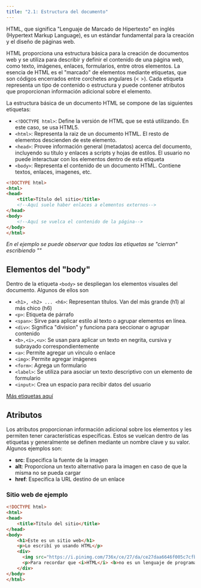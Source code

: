 ```yaml
---
title: "2.1: Estructura del documento"
---
```


HTML, que significa "Lenguaje de Marcado de Hipertexto" en inglés (Hypertext Markup Language), es un estándar fundamental para la creación y el diseño de páginas web. 

HTML proporciona una estructura básica para la creación de documentos web y se utiliza para describir y definir el contenido de una página web, como texto, imágenes, enlaces, formularios, entre otros elementos. La esencia de HTML es el "marcado" de elementos mediante etiquetas, que son códigos encerrados entre corchetes angulares (< >). Cada etiqueta representa un tipo de contenido o estructura y puede contener atributos que proporcionan información adicional sobre el elemento.

La estructura básica de un documento HTML se compone de las siguientes etiquetas:
- ```<!DOCTYPE html>```: Define la versión de HTML que se está utilizando. En este caso, se usa HTML5.
- ```<html>```: Representa la raiz de un documento HTML. El resto de elementos descienden de este elemento.
- ```<head>```: Provee información general (metadatos) acerca del documento, incluyendo su título y enlaces a scripts y hojas de estilos. El usuario no puede interactuar con los elementos dentro de esta etiqueta
- ```<body>```: Representa el contenido de un documento HTML. Contiene textos, enlaces, imagenes, etc.

```html
<!DOCTYPE html>
<html>
<head>
    <title>Título del sitio</title>
    <!--Aquí suele haber enlaces a elementos externos-->
</head>
<body>
    <!--Aquí se vuelca el contenido de la página-->
</body>
</html>
```

*En el ejemplo se puede observar que todas las etiquetas se "cierran" escribiendo "</etiqueta>"*

## Elementos del "body"

Dentro de la etiqueta ```<body>``` se despliegan los elementos visuales del documento. Algunos de ellos son
- ```<h1>, <h2> ... <h6>```: Representan títulos. Van del más grande (h1) al más chico (h6)
- ```<p>```: Etiqueta de párrafo
- ```<span>```: Sirve para aplicar estilo al texto o agrupar elementos en línea.
- ```<div>```: Significa "division" y funciona para seccionar o agrupar contenido
- ```<b>,<i>,<u>```: Se usan para aplicar un texto en negrita, cursiva y subrayado correspondientemente
- ```<a>```: Permite agregar un vínculo o enlace
- ```<img>```: Permite agregar imágenes
- ```<form>```: Agrega un formulario
- ```<label>```: Se utiliza para asociar un texto descriptivo con un elemento de formulario
- ```<input>```: Crea un espacio para recibir datos del usuario

<a href="https://developer.mozilla.org/es/docs/Web/HTML">Más etiquetas aquí</a>

## Atributos

Los atributos proporcionan información adicional sobre los elementos y les permiten tener características específicas. Estos se vuelcan dentro de las etiquetas y generalmente se definen mediante un nombre clave y su valor.
Algunos ejemplos son:
- **src**: Especifica la fuente de la imagen
- **alt**: Proporciona un texto alternativo para la imagen en caso de que la misma no se pueda cargar
- **href**: Especifica la URL destino de un enlace

### Sitio web de ejemplo

```html
<!DOCTYPE html>
<html>
<head>
    <title>Título del sitio</title>
</head>
<body>
    <h1>Este es un sitio web</h1>
    <p>Lo escribí yo usando HTML</p>
    <div>
      <img src="https://i.pinimg.com/736x/ce/27/da/ce27daa6646f005c7cfb8cfe88ba7f27.jpg" alt="html"/>
      <p>Para recordar que <i>HTML</i> <b>no es un lenguaje de programación</b></p>
    </div>
</body>
</html>
```
